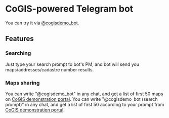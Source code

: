 # CoGIS-powered Telegram bot

You can try it via [@cogisdemo_bot](https://t.me/cogisdemo_bot).

## Features
### Searching
Just type your search prompt to bot's PM, and bot will send you maps/addresses/cadastre number results.

### Maps sharing
You can write "@cogisdemo_bot" in any chat, and get a list of first 50 maps on [CoGIS demonstration portal](https://cogisdemo.dataeast.com/portal).
You can write "@cogisdemo_bot (search prompt)" in any chat, and get a list of first 50 according to your prompt from [CoGIS demonstration portal](https://cogisdemo.dataeast.com/portal).
